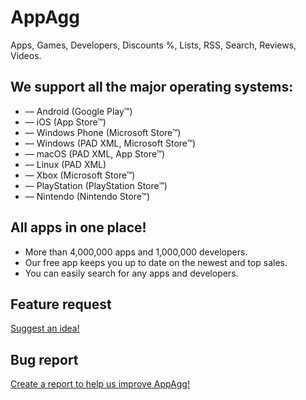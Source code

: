# AppAgg
Apps, Games, Developers, Discounts %, Lists, RSS, Search, Reviews, Videos. 

## We support all the major operating systems:
* — Android (Google Play™)
* — iOS (App Store™)
* — Windows Phone (Microsoft Store™)
* — Windows (PAD XML, Microsoft Store™)
* — macOS (PAD XML, App Store™)
* — Linux (PAD XML)
* — Xbox (Microsoft Store™)
* — PlayStation (PlayStation Store™)
* — Nintendo (Nintendo Store™)

## All apps in one place!
* More than 4,000,000 apps and 1,000,000 developers.
* Our free app keeps you up to date on the newest and top sales.
* You can easily search for any apps and developers.

## Feature request
<a href="https://github.com/appsagg/AppAgg/issues/new?template=feature_request.md">Suggest an idea!</a>

## Bug report
<a href="https://github.com/appsagg/AppAgg/issues/new?template=bug_report.md">Create a report to help us improve AppAgg!</a>

